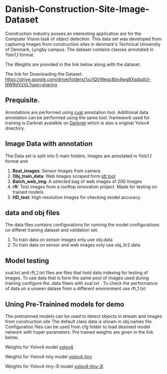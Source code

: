 # Danish-Construction-Site-Image-Dataset
Construction industry posses an interesting application are for the Computer Vision task of object detection. This data set was developed from capturing images from construction sites in denmark's Technical University of Denmark, Lyngby campus. The dataset contains classes annotated in Yolo1,1 format.

The Weights are provided in the link below along with the dataset.

The link for Downloading the Dataset:
https://drive.google.com/drive/folders/1xz1QVWeqc8bx4wgBXsdpdUI-NW9dVzVL?usp=sharing

## Prequisite.
Annotations are performed using [cvat](https://github.com/openvinotoolkit/cvat) annotation tool. Additional data annotation can be performed using the same tool.
framework used for training is Darknet avaialble on [Darknet](https://github.com/AlexeyAB/darknet) which is also a original Yolov4 driectory. 

## Image Data with annotation
The Data set is split into 5 main folders. Images are annotated in Yolo1.1 format and 
1. **Real_images**: Sensor Images from camera.
2. **Obj_train_data**: Web Images scraped form [idt tool](https://github.com/deliton/idt)
3. **Batch_web_img**: A selected bag of web images of 200 Images
4. **rft**: Test images from a rooftop renovation project. Made for testing on trained models.
5. **HD_test**: High resolution Images for checking model accuracy.

## data and obj files 
The data files contains configurations for running the model configurations on differet training dataset and validation set.

1. To train data on sensor images only use obj.data
2. To train data on sensor and web images only use obj_itr2.data

## Model testing
xval.txt and rft_1.txt files are files that hold data indexing for testing of Images.
To use data that is form the same pool of images used during training configure the .data filees with
xval.txt . To check the performance of data on a unseen datase from a different environment use rft_1.txt

## Uning Pre-Trainined models for demo
The pretrainned models can be used to detect objects in stream and images from construction site
The default class data is shown in obj.names file.
Configuration files can be used from cfg folder to load desireed model network with huper parameters.
Pre trained weights are given in the link below.

Weights for Yolov4 model [yolov4](https://drive.google.com/file/d/1Gtz_zl7HYYr6fv4F4RWYyTY0rkvHONMb/view?usp=sharing)

Weights for Yolov4-tiny model [yolov4-tiny](https://drive.google.com/file/d/13NUCCp65LDONRDFy2DRf_gkXvq4DLfW-/view?usp=sharing)

Weights for Yolov4-tiny-3l model [yolov4-tiny-3l](hhttps://drive.google.com/file/d/1P1i_-4Pia5IWZoFdfjUM8DclNPuhmWI2/view?usp=sharing)
